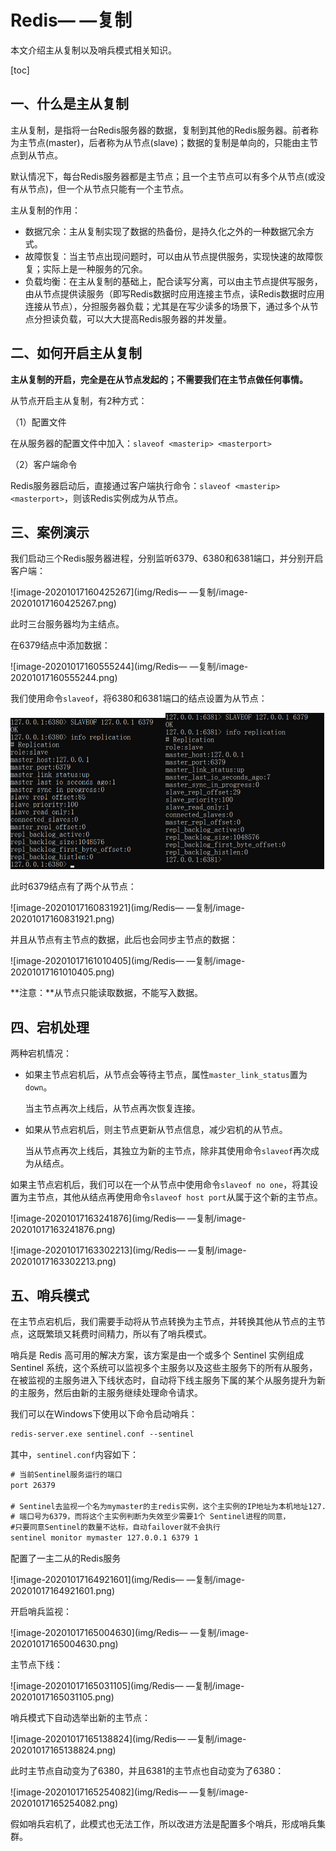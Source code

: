 # Redis— —复制

本文介绍主从复制以及哨兵模式相关知识。

[toc]

## 一、什么是主从复制

主从复制，是指将一台Redis服务器的数据，复制到其他的Redis服务器。前者称为主节点(master)，后者称为从节点(slave)；数据的复制是单向的，只能由主节点到从节点。

默认情况下，每台Redis服务器都是主节点；且一个主节点可以有多个从节点(或没有从节点)，但一个从节点只能有一个主节点。

主从复制的作用：

- 数据冗余：主从复制实现了数据的热备份，是持久化之外的一种数据冗余方式。
- 故障恢复：当主节点出现问题时，可以由从节点提供服务，实现快速的故障恢复；实际上是一种服务的冗余。
- 负载均衡：在主从复制的基础上，配合读写分离，可以由主节点提供写服务，由从节点提供读服务（即写Redis数据时应用连接主节点，读Redis数据时应用连接从节点），分担服务器负载；尤其是在写少读多的场景下，通过多个从节点分担读负载，可以大大提高Redis服务器的并发量。



## 二、如何开启主从复制

**主从复制的开启，完全是在从节点发起的；不需要我们在主节点做任何事情。**

从节点开启主从复制，有2种方式：

（1）配置文件

在从服务器的配置文件中加入：`slaveof <masterip> <masterport>`

（2）客户端命令

Redis服务器启动后，直接通过客户端执行命令：`slaveof <masterip> <masterport>`，则该Redis实例成为从节点。



## 三、案例演示

我们启动三个Redis服务器进程，分别监听6379、6380和6381端口，并分别开启客户端：

![image-20201017160425267](img/Redis— —复制/image-20201017160425267.png)

此时三台服务器均为主结点。

在6379结点中添加数据：

![image-20201017160555244](img/Redis— —复制/image-20201017160555244.png)

我们使用命令`slaveof`，将6380和6381端口的结点设置为从节点：

<img src="img/Redis— —复制/image-20201017160729095.png" alt="image-20201017160729095" style="zoom: 50%;" /><img src="img/Redis— —复制/image-20201017160701103.png" alt="image-20201017160701103" style="zoom:50%;" />

此时6379结点有了两个从节点：

![image-20201017160831921](img/Redis— —复制/image-20201017160831921.png)

并且从节点有主节点的数据，此后也会同步主节点的数据：

![image-20201017161010405](img/Redis— —复制/image-20201017161010405.png)

**注意：**从节点只能读取数据，不能写入数据。



## 四、宕机处理

两种宕机情况：

- 如果主节点宕机后，从节点会等待主节点，属性`master_link_status`置为`down`。

  当主节点再次上线后，从节点再次恢复连接。

- 如果从节点宕机后，则主节点更新从节点信息，减少宕机的从节点。

  当从节点再次上线后，其独立为新的主节点，除非其使用命令`slaveof`再次成为从结点。



如果主节点宕机后，我们可以在一个从节点中使用命令`slaveof no one`，将其设置为主节点，其他从结点再使用命令`slaveof host port`从属于这个新的主节点。

![image-20201017163241876](img/Redis— —复制/image-20201017163241876.png)

![image-20201017163302213](img/Redis— —复制/image-20201017163302213.png)



## 五、哨兵模式

在主节点宕机后，我们需要手动将从节点转换为主节点，并转换其他从节点的主节点，这既繁琐又耗费时间精力，所以有了哨兵模式。

哨兵是 Redis 高可用的解决方案，该方案是由一个或多个 Sentinel 实例组成 Sentinel 系统，这个系统可以监视多个主服务以及这些主服务下的所有从服务，在被监视的主服务进入下线状态时，自动将下线主服务下属的某个从服务提升为新的主服务，然后由新的主服务继续处理命令请求。

我们可以在Windows下使用以下命令启动哨兵：

```txt
redis-server.exe sentinel.conf --sentinel
```

其中，`sentinel.conf`内容如下：

```txt
# 当前Sentinel服务运行的端口  
port 26379

# Sentinel去监视一个名为mymaster的主redis实例，这个主实例的IP地址为本机地址127.0.0.1，
# 端口号为6379，而将这个主实例判断为失效至少需要1个 Sentinel进程的同意，
#只要同意Sentinel的数量不达标，自动failover就不会执行  
sentinel monitor mymaster 127.0.0.1 6379 1
```

配置了一主二从的Redis服务

![image-20201017164921601](img/Redis— —复制/image-20201017164921601.png)

开启哨兵监视：

![image-20201017165004630](img/Redis— —复制/image-20201017165004630.png)

主节点下线：

![image-20201017165031105](img/Redis— —复制/image-20201017165031105.png)

哨兵模式下自动选举出新的主节点：

![image-20201017165138824](img/Redis— —复制/image-20201017165138824.png)

此时主节点自动变为了6380，并且6381的主节点也自动变为了6380：

![image-20201017165254082](img/Redis— —复制/image-20201017165254082.png)



假如哨兵宕机了，此模式也无法工作，所以改进方法是配置多个哨兵，形成哨兵集群。
